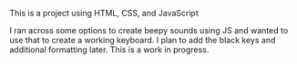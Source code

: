 This is a project using HTML, CSS, and JavaScript

I ran across some options to create beepy sounds using JS and wanted to use that to create a working keyboard. I plan to add the black keys and additional formatting later. This is a work in progress.
